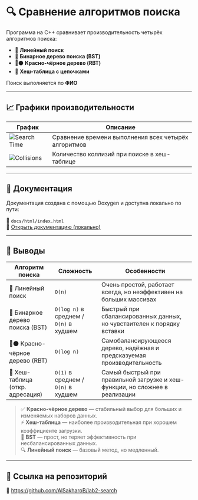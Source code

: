# 🔍 Сравнение алгоритмов поиска

Программа на C++ сравнивает производительность четырёх алгоритмов поиска:
- 🔹 **Линейный поиск**
- 🌳 **Бинарное дерево поиска (BST)**
- 🔴⚫ **Красно-чёрное дерево (RBT)**
- 🧮 **Хеш-таблица с цепочками**

Поиск выполняется по **ФИО**

---

## 📈 Графики производительности

| График                                | Описание |
|---------------------------------------|----------|
| ![Search Time](search_time_compare) | Сравнение времени выполнения всех четырёх алгоритмов |
| ![Collisions](hash_collisions)      | Количество коллизий при поиске в хеш-таблице |

---

## 📄 Документация

Документация создана с помощью Doxygen и доступна локально по пути:

📁 `docs/html/index.html`  
📌 [Открыть документацию (локально)](docs/html/index.html)

---

## 🧠 Выводы

| Алгоритм поиска        | Сложность         | Особенности                                                                 |
|------------------------|-------------------|------------------------------------------------------------------------------|
| 🔹 Линейный поиск       | `O(n)`            | Очень простой, работает всегда, но неэффективен на больших массивах         |
| 🌳 Бинарное дерево поиска (BST) | `O(log n)` в среднем / `O(n)` в худшем | Быстрый при сбалансированных данных, но чувствителен к порядку вставки      |
| 🔴⚫ Красно-чёрное дерево (RBT) | `O(log n)`        | Самобалансирующееся дерево, надёжная и предсказуемая производительность     |
| 🧮 Хеш-таблица (откр. адресация) | `O(1)` в среднем / `O(n)` в худшем | Самый быстрый при правильной загрузке и хеш-функции, но сложнее в реализации |

> ✅ **Красно-чёрное дерево** — стабильный выбор для больших и изменяемых наборов данных.  
> ⚡ **Хеш-таблица** — наиболее производительная при хорошем коэффициенте загрузки.  
> 🌳 **BST** — прост, но теряет эффективность при несбалансированных данных.  
> 🔍 **Линейный поиск** — базовый метод, но медленный.

---

## 📎 Ссылка на репозиторий

🔗 https://github.com/AlSakharoB/lab2-search
